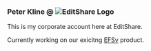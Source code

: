 ### Peter Kline @ ![EditShare Logo](https://editshare.com/wp-content/themes/wpx/assets/images/logo-primary.png)

This is my corporate account here at EditShare.

Currently working on our exicitng [EFSv](https://editshare.com/products/efsv/) product.

